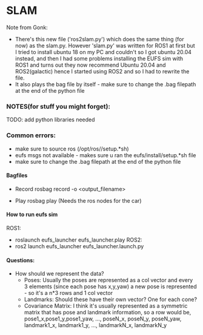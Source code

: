 # SLAM

Note from Gonk:
* There's this new file ('ros2slam.py') which does the same thing (for now) as the slam.py. However 'slam.py' was written for ROS1 at first but I tried to install ubuntu 18 on my PC and couldn't so I got ubuntu 20.04 instead, and then I had some problems installing the EUFS sim with ROS1 and turns out they now recommend Ubuntu 20.04 and ROS2(galactic) hence I started using ROS2 and so I had to
rewrite the file.
* It also plays the bag file by itself - make sure to change the .bag filepath at the end of the python file


### NOTES(for stuff you might forget):

TODO: add python libraries needed

### Common errors:
* make sure to source ros (/opt/ros/<distro>/setup.*sh)
* eufs msgs not available - makes sure u ran the eufs/install/setup.*sh file
* make sure to change the .bag filepath at the end of the python file

#### Bagfiles
* Record
rosbag record -o <output_filename>

* Play
rosbag play <filename>
(Needs the ros nodes for the car)


#### How to run eufs sim

ROS1:
* roslaunch eufs_launcher eufs_launcher.play
ROS2:
* ros2 launch eufs_launcher eufs_launcher.launch.py


#### Questions:

- How should we represent the data?
    - Poses: Usually the poses are represented as a col vector and every 3 elements (since each pose has x,y,yaw) a new pose is represented - so it's a n*3 rows and 1 col vector
    - Landmarks: Should these have their own vector? One for each cone?
    - Covariance Matrix: I think it's usually represented as a symmetric matrix that has pose and landmark information, so a row would be, pose1_x,pose1_y,pose1_yaw, ..., poseN_x, poseN_y, poseN_yaw, landmark1_x, landmark1_y, ..., landmarkN_x, landmarkN_y
